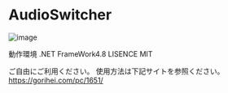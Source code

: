 # AudioSwitcher

![image](https://user-images.githubusercontent.com/42645583/174450635-aee477ba-0751-4cfe-900b-099050680c62.png)


動作環境 .NET FrameWork4.8 LISENCE MIT

ご自由にご利用ください。 使用方法は下記サイトを参照ください。
https://gorihei.com/pc/1651/
